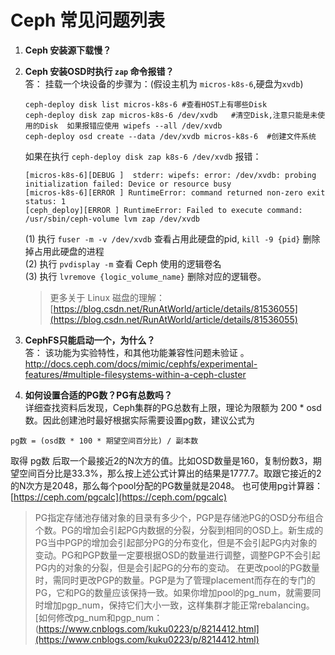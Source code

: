 # Ceph 常见问题列表
1. **Ceph 安装源下载慢？**

1. **Ceph 安装OSD时执行 `zap` 命令报错？**   
答： 挂载一个块设备的步骤为：(假设主机为 `micros-k8s-6`,硬盘为`xvdb`)

	```
	ceph-deploy disk list micros-k8s-6 #查看HOST上有哪些Disk
	ceph-deploy disk zap micros-k8s-6 /dev/xvdb   #清空Disk,注意只能是未使用的Disk  如果报错应使用 wipefs --all /dev/xvdb
	ceph-deploy osd create --data /dev/xvdb micros-k8s-6  #创建文件系统
	```  
	如果在执行  `ceph-deploy disk zap k8s-6 /dev/xvdb` 报错：
	```
	[micros-k8s-6][DEBUG ]  stderr: wipefs: error: /dev/xvdb: probing initialization failed: Device or resource busy
	[micros-k8s-6][ERROR ] RuntimeError: command returned non-zero exit status: 1
	[ceph_deploy][ERROR ] RuntimeError: Failed to execute command: /usr/sbin/ceph-volume lvm zap /dev/xvdb
	```
	(1) 执行 `fuser -m -v /dev/xvdb` 查看占用此硬盘的pid, `kill -9 {pid}` 删除掉占用此硬盘的进程  
	(2) 执行 `pvdisplay -m` 查看 Ceph 使用的逻辑卷名   
	(3) 执行 `lvremove {logic_volume_name}`  删除对应的逻辑卷。
	> 更多关于 Linux 磁盘的理解：[https://blog.csdn.net/RunAtWorld/article/details/81536055](https://blog.csdn.net/RunAtWorld/article/details/81536055)
1. **CephFS只能启动一个，为什么？**   
答： 该功能为实验特性，和其他功能兼容性问题未验证 。 http://docs.ceph.com/docs/mimic/cephfs/experimental-features/#multiple-filesystems-within-a-ceph-cluster

1. **如何设置合适的PG数？PG有总数吗？**   
详细查找资料后发现，Ceph集群的PG总数有上限，理论为限额为 200 * osd数。因此创建池时最好根据实际需要设置pg数，建议公式为 
``` 
pg数 = (osd数 * 100 * 期望空间百分比) / 副本数
```
取得 pg数 后取一个最接近2的N次方的值。比如OSD数量是160，复制份数3，期望空间百分比是33.3%，那么按上述公式计算出的结果是1777.7。取跟它接近的2的N次方是2048，那么每个pool分配的PG数量就是2048。
也可使用pg计算器： [https://ceph.com/pgcalc](https://ceph.com/pgcalc)

> PG指定存储池存储对象的目录有多少个，PGP是存储池PG的OSD分布组合个数。PG的增加会引起PG内数据的分裂，分裂到相同的OSD上。新生成的PG当中PGP的增加会引起部分PG的分布变化，但是不会引起PG内对象的变动。PG和PGP数量一定要根据OSD的数量进行调整，调整PGP不会引起PG内的对象的分裂，但是会引起PG的分布的变动。
> 在更改pool的PG数量时，需同时更改PGP的数量。PGP是为了管理placement而存在的专门的PG，它和PG的数量应该保持一致。如果你增加pool的pg_num，就需要同时增加pgp_num，保持它们大小一致，这样集群才能正常rebalancing。[如何修改pg_num和pgp_num：(https://www.cnblogs.com/kuku0223/p/8214412.html](https://www.cnblogs.com/kuku0223/p/8214412.html)


```

```
